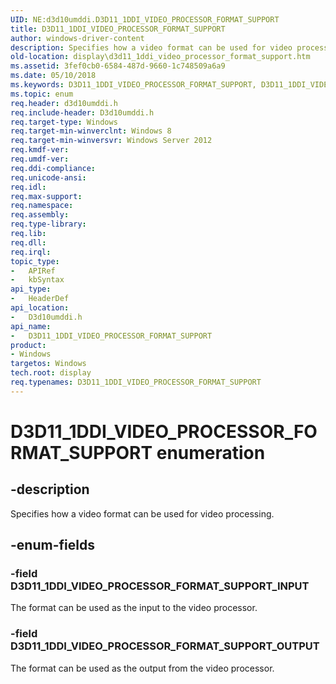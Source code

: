 ```yaml
---
UID: NE:d3d10umddi.D3D11_1DDI_VIDEO_PROCESSOR_FORMAT_SUPPORT
title: D3D11_1DDI_VIDEO_PROCESSOR_FORMAT_SUPPORT
author: windows-driver-content
description: Specifies how a video format can be used for video processing.
old-location: display\d3d11_1ddi_video_processor_format_support.htm
ms.assetid: 3fef0cb0-6584-487d-9660-1c748509a6a9
ms.date: 05/10/2018
ms.keywords: D3D11_1DDI_VIDEO_PROCESSOR_FORMAT_SUPPORT, D3D11_1DDI_VIDEO_PROCESSOR_FORMAT_SUPPORT enumeration [Display Devices], D3D11_1DDI_VIDEO_PROCESSOR_FORMAT_SUPPORT_INPUT, D3D11_1DDI_VIDEO_PROCESSOR_FORMAT_SUPPORT_OUTPUT, d3d10umddi/D3D11_1DDI_VIDEO_PROCESSOR_FORMAT_SUPPORT, d3d10umddi/D3D11_1DDI_VIDEO_PROCESSOR_FORMAT_SUPPORT_INPUT, d3d10umddi/D3D11_1DDI_VIDEO_PROCESSOR_FORMAT_SUPPORT_OUTPUT, display.d3d11_1ddi_video_processor_format_support
ms.topic: enum
req.header: d3d10umddi.h
req.include-header: D3d10umddi.h
req.target-type: Windows
req.target-min-winverclnt: Windows 8
req.target-min-winversvr: Windows Server 2012
req.kmdf-ver: 
req.umdf-ver: 
req.ddi-compliance: 
req.unicode-ansi: 
req.idl: 
req.max-support: 
req.namespace: 
req.assembly: 
req.type-library: 
req.lib: 
req.dll: 
req.irql: 
topic_type:
-	APIRef
-	kbSyntax
api_type:
-	HeaderDef
api_location:
-	D3d10umddi.h
api_name:
-	D3D11_1DDI_VIDEO_PROCESSOR_FORMAT_SUPPORT
product:
- Windows
targetos: Windows
tech.root: display
req.typenames: D3D11_1DDI_VIDEO_PROCESSOR_FORMAT_SUPPORT
---
```


# D3D11_1DDI_VIDEO_PROCESSOR_FORMAT_SUPPORT enumeration


## -description


Specifies how a video format can be used for video processing.


## -enum-fields




### -field D3D11_1DDI_VIDEO_PROCESSOR_FORMAT_SUPPORT_INPUT

The format can be used as the input to the video processor.


### -field D3D11_1DDI_VIDEO_PROCESSOR_FORMAT_SUPPORT_OUTPUT

The format can be used as the output from the video processor.

